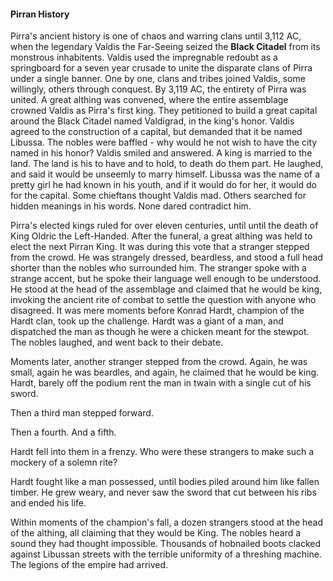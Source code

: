 #### Pirran History
Pirra's ancient history is one of chaos and warring clans until 3,112 AC, when the legendary Valdis the Far-Seeing seized the **Black Citadel** from its monstrous inhabitents.  Valdis used the impregnable redoubt as a springboard for a seven year crusade to unite the disparate clans of Pirra under a single banner.  One by one, clans and tribes joined Valdis, some willingly, others through conquest.  By 3,119 AC, the entirety of Pirra was united.  A great althing was convened, where the entire assemblage crowned Valdis as Pirra's first king.  They petitioned to build a great capital around the Black Citadel named Valdigrad, in the king's honor.  Valdis agreed to the construction of a capital, but demanded that it be named Libussa.  The nobles were baffled - why would he not wish to have the city named in his honor?  Valdis smiled and answered.  A king is married to the land.  The land is his to have and to hold, to death do them part.  He laughed, and said it would be unseemly to marry himself.  Libussa was the name of a pretty girl he had known in his youth, and if it would do for her, it would do for the capital.  Some chieftans thought Valdis mad.  Others searched for hidden meanings in his words.  None dared contradict him.

Pirra's elected kings ruled for over eleven centuries, until until the death of King Oldric the Left-Handed.  After the funeral, a great althing was held to elect the next Pirran King.  It was during this vote that a stranger stepped from the crowd.  He was strangely dressed, beardless, and stood a full head shorter than the nobles who surrounded him.  The stranger spoke with a strange accent, but he spoke their language well enough to be understood.  He stood at the head of the assemblage and claimed that he would be king, invoking the ancient rite of combat to settle the question with anyone who disagreed.  It was mere moments before Konrad Hardt, champion of the Hardt clan, took up the challenge.  Hardt was a giant of a man, and dispatched the man as though he were a chicken meant for the stewpot.  The nobles laughed, and went back to their debate.

Moments later, another stranger stepped from the crowd.  Again, he was small, again he was beardles, and again, he claimed that he would be king.  Hardt, barely off the podium rent the man in twain with a single cut of his sword.

Then a third man stepped forward.

Then a fourth.  And a fifth.

Hardt fell into them in a frenzy.  Who were these strangers to make such a mockery of a solemn rite?

Hardt fought like a man possessed, until bodies piled around him like fallen timber.  He grew weary, and never saw the sword that cut between his ribs and ended his life.

Within moments of the champion's fall, a dozen strangers stood at the head of the althing, all claiming that they would be King.  The nobles heard a sound they had thought impossible.  Thousands of hobnailed boots clacked against Libussan streets with the terrible uniformity of a threshing machine.  The legions of the empire had arrived.